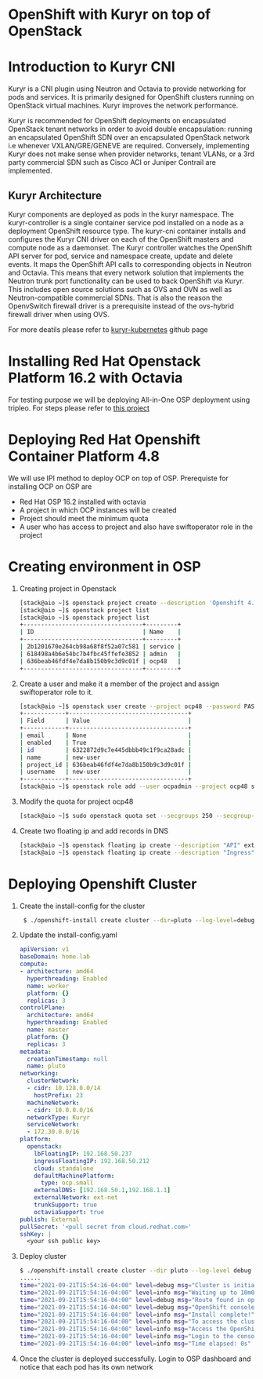 # OpenShift with Kuryr on top of OpenStack

# Introduction to Kuryr CNI
Kuryr is a CNI plugin using Neutron and Octavia to provide networking for pods and services. It is primarily designed for OpenShift clusters running on OpenStack virtual machines. Kuryr improves the network performance.

Kuryr is recommended for OpenShift deployments on encapsulated OpenStack tenant networks in order to avoid double encapsulation: running an encapsulated OpenShift SDN over an encapsulated OpenStack network i.e whenever VXLAN/GRE/GENEVE are required. Conversely, implementing Kuryr does not make sense when provider networks, tenant VLANs, or a 3rd party commercial SDN such as Cisco ACI or Juniper Contrail are implemented.

## Kuryr Architecture
Kuryr components are deployed as pods in the kuryr namespace. The kuryr-controller is a single container service pod installed on a node as a deployment OpenShift resource type. The kuryr-cni container installs and configures the Kuryr CNI driver on each of the OpenShift masters and compute node as a daemonset. The Kuryr controller watches the OpenShift API server for pod, service and namespace create, update and delete events. It maps the OpenShift API calls to corresponding objects in Neutron and Octavia. This means that every network solution that implements the Neutron trunk port functionality can be used to back OpenShift via Kuryr. This includes open source solutions such as OVS and OVN as well as Neutron-compatible commercial SDNs. That is also the reason the OpenvSwitch firewall driver is a prerequisite instead of the ovs-hybrid firewall driver when using OVS.

For more deatils please refer to [kuryr-kubernetes](https://github.com/openstack/kuryr-kubernetes/blob/master/doc/source/devref/kuryr_kubernetes_design.rst) github page

# Installing Red Hat Openstack Platform 16.2 with Octavia
For testing purpose we will be deploying All-in-One OSP deployment using tripleo. For steps please refer to [this project](https://github.com/rh-telco-tigers/OSP16.2-AIO)

# Deploying Red Hat Openshift Container Platform 4.8

We will use IPI method to deploy OCP on top of OSP. Prerequiste for installing OCP on OSP are
- Red Hat OSP 16.2 installed with octavia
- A project in which OCP instances will be created
- Project should meet the minimum quota
- A user who has access to project and also have swiftoperator role in the project

# Creating environment in OSP

1. Creating project in Openstack
   ```bash
   [stack@aio ~]$ openstack project create --description 'Openshift 4.8' ocp48 --domain default
   [stack@aio ~]$ openstack project list
   [stack@aio ~]$ openstack project list
   +----------------------------------+---------+
   | ID                               | Name    |
   +----------------------------------+---------+
   | 2b1201670e264cb98a68f8f52a07c581 | service |
   | 618498a4b6e54bc7b4fbc45ffefe3852 | admin   |
   | 636beab46fdf4e7da8b150b9c3d9c01f | ocp48   |
   +----------------------------------+---------+
   ```
2. Create a user and make it a member of the project and assign swiftoperator role to it.
   ```bash
   [stack@aio ~]$ openstack user create --project ocp48 --password PASSWORD ocpadmin
   +------------+----------------------------------+
   | Field      | Value                            |
   +------------+----------------------------------+
   | email      | None                             |
   | enabled    | True                             |
   | id         | 6322872d9c7e445dbbb49c1f9ca28adc |
   | name       | new-user                         |
   | project_id | 636beab46fdf4e7da8b150b9c3d9c01f |
   | username   | new-user                         |
   +------------+----------------------------------+
   [stack@aio ~]$ openstack role add --user ocpadmin --project ocp48 swiftoperator
   ```
3. Modify the quota for project ocp48
   ```bash
   [stack@aio ~]$ sudo openstack quota set --secgroups 250 --secgroup-rules 1000 --ports 1500 --subnets 250 --networks 250 ocp48
   ```
4. Create two floating ip and add records in DNS
   ```bash
   [stack@aio ~]$ openstack floating ip create --description "API" ext-net
   [stack@aio ~]$ openstack floating ip create --description "Ingress" ext-net
   ```
# Deploying Openshift Cluster
1. Create the install-config for the cluster
   ```bash
    $ ./openshift-install create cluster --dir=pluto --log-level=debug
   ```
2. Update the install-config.yaml
   ```yaml
   apiVersion: v1
   baseDomain: home.lab
   compute:
   - architecture: amd64
     hyperthreading: Enabled
     name: worker
     platform: {}
     replicas: 3
   controlPlane:
     architecture: amd64
     hyperthreading: Enabled
     name: master
     platform: {}
     replicas: 3
   metadata:
     creationTimestamp: null
     name: pluto
   networking:
     clusterNetwork:
     - cidr: 10.128.0.0/14
       hostPrefix: 23
     machineNetwork:
     - cidr: 10.0.0.0/16
     networkType: Kuryr
     serviceNetwork:
     - 172.30.0.0/16
   platform:
     openstack:
       lbFloatingIP: 192.168.50.237
       ingressFloatingIP: 192.168.50.212
       cloud: standalone
       defaultMachinePlatform:
         type: ocp.small
       externalDNS: [192.168.50.1,192.168.1.1]
       externalNetwork: ext-net
       trunkSupport: true
       octaviaSupport: true
   publish: External
   pullSecret: '<pull secret from cloud.redhat.com>'
   sshKey: |
     <your ssh public key>
   ```
3. Deploy cluster
   ```bash
   $ ./openshift-install create cluster --dir pluto --log-level debug
   ......
   time="2021-09-21T15:54:16-04:00" level=debug msg="Cluster is initialized"
   time="2021-09-21T15:54:16-04:00" level=info msg="Waiting up to 10m0s for the openshift-console route to be created..."
   time="2021-09-21T15:54:16-04:00" level=debug msg="Route found in openshift-console namespace: console"
   time="2021-09-21T15:54:16-04:00" level=debug msg="OpenShift console route is admitted"
   time="2021-09-21T15:54:16-04:00" level=info msg="Install complete!"
   time="2021-09-21T15:54:16-04:00" level=info msg="To access the cluster as the system:admin user when using 'oc', run 'export KUBECONFIG=/Users/aaggarwa/Work/Lab/ocp-clusters/osp/ocp4.8/pluto/auth/kubeconfig'"
   time="2021-09-21T15:54:16-04:00" level=info msg="Access the OpenShift web-console here: https://console-openshift-console.apps.pluto.home.lab"
   time="2021-09-21T15:54:16-04:00" level=info msg="Login to the console with user: \"kubeadmin\", and password: \"QSKqk-6qNTa-RQz4Y-B3juj\""
   time="2021-09-21T15:54:16-04:00" level=info msg="Time elapsed: 0s"
   ```
4. Once the cluster is deployed successfully. Login to OSP dashboard and notice that each pod has its own network
      
